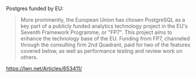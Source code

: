 
Postgres funded by EU:

> More prominently, the European Union has chosen PostgreSQL as a key part of a publicly funded analytics technology project in the EU's Seventh Framework Programme, or "FP7". This project aims to enhance the technology base of the EU. Funding from FP7, channeled through the consulting firm 2nd Quadrant, paid for two of the features covered below, as well as performance testing and review work on others.

https://lwn.net/Articles/653411/
